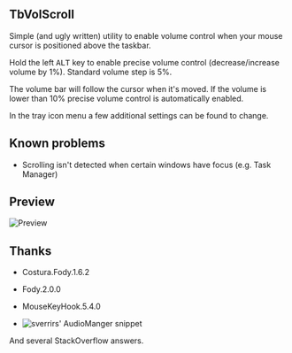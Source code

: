 ## TbVolScroll

Simple (and ugly written) utility to enable volume control when your mouse cursor is positioned above the taskbar.

Hold the left <kbd>ALT</kbd> key to enable precise volume control (decrease/increase volume by 1%). Standard volume step is 5%.

The volume bar will follow the cursor when it's moved. If the volume is lower than 10% precise volume control is automatically enabled.

In the tray icon menu a few additional settings can be found to change.

## Known problems

- Scrolling isn't detected when certain windows have focus (e.g. Task Manager)

## Preview

![Preview](https://github.com/notcammy/TbVolScroll/blob/master/example.gif?raw=true)

## Thanks

- Costura.Fody.1.6.2

- Fody.2.0.0

- MouseKeyHook.5.4.0

- ![sverrirs' AudioManger snippet](https://gist.github.com/sverrirs/d099b34b7f72bb4fb386)

And several StackOverflow answers.
